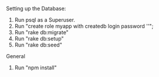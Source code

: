 Setting up the Database:
1. Run psql as a Superuser.
2. Run "create role myapp with createdb login password '<password>'";
3. Run "rake db:migrate"
4. Run "rake db:setup"
5. Run "rake db:seed"

General
1. Run "npm install"
